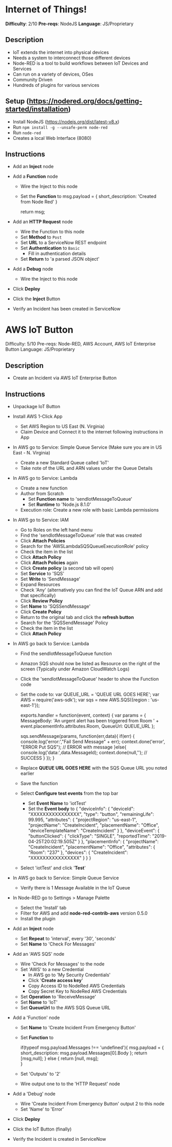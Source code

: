 # Internet of Things!

**Difficulty**: 2/10
**Pre-reqs**: NodeJS
**Language**: JS/Proprietary

## Description

- IoT extends the internet into physical devices
- Needs a system to interconnect those different devices
- Node-RED is a tool to build workflows between IoT Devices and Services
- Can run on a variety of devices, OSes
- Community Driven
- Hundreds of plugins for various services

## Setup (https://nodered.org/docs/getting-started/installation)

- Install NodeJS (https://nodejs.org/dist/latest-v8.x)
- Run `npm install -g --unsafe-perm node-red`
- Run `node-red`
- Creates a local Web Interface (8080)

## Instructions

- Add an **Inject** node

- Add a **Function** node

  - Wire the Inject to this node

  - Set the **Function** to 
    msg.payload = {
        short_description: 'Created from Node Red'
    }

    return msg;	

- Add an **HTTP Request** node

  - Wire the Function to this node
  - Set **Method** to `Post`
  - Set **URL** to a ServiceNow REST endpoint
  - Set **Authentication** to `Basic`
    - Fill in authentication details
  - Set **Return** to 'a parsed JSON object'

- Add a **Debug** node

  - Wire the Inject to this node

- Click **Deploy**

- Click the **Inject** Button

- Verify an Incident has been created in ServiceNow

# AWS IoT Button

Difficulty: 5/10
Pre-reqs: Node-RED, AWS Account, AWS IoT Enterprise Button
Language: JS/Proprietary

## Description

- Create an Incident via AWS IoT Enterprise Button

## Instructions

- Unpackage IoT Button

- Install AWS 1-Click App

  - Set AWS Region to US East (N. Virginia)
  - Claim Device and Connect it to the internet following instructions in App

- In AWS go to Service: Simple Queue Service (Make sure you are in US East - N. Virginia)

  - Create a new Standard Queue called 'IoT'
  - Take note of the URL and ARN values under the Queue Details

- In AWS go to Service: Lambda

  - Create a new function
  - Author from Scratch
    - Set **Function name** to 'sendIotMessageToQueue'
    - Set **Runtime** to 'Node.js 8.1.0'
  - Execution role: Create a new role with basic Lambda permissions

- In AWS go to Service: IAM

  - Go to Roles on the left hand menu
  - Find the 'sendIotMessageToQueue' role that was created
  - Click **Attach Policies**
  - Search for the 'AWSLambdaSQSQueueExecutionRole' policy
  - Check the item in the list
  - Click **Attach Policy**
  - Click **Attach Policies** again
  - Click **Create policy** (a second tab will open)
  - Set **Service**  to 'SQS'
  - Set **Write** to 'SendMessage'
  - Expand Resources
  - Check 'Any' (alternatively you can find the IoT Queue ARN and add that specifically)
  - Click **Review Policy**
  - Set **Name** to 'SQSSendMessage'
  - Click **Create Policy**
  - Return to the original tab and click the **refresh button**
  - Search for the 'SQSSendMessage' Policy
  - Check the item in the list
  - Click **Attach Policy**

- In AWS go back to Service: Lambda

  - Find the sendIotMessageToQueue function

  - Amazon SQS should now be listed as Resource on the right of the screen (Typically under Amazon CloudWatch Logs)

  - Click the 'sendIotMessageToQueue' header to show the Function code

  - Set the code to:
    var QUEUE_URL = 'QUEUE URL GOES HERE';
    var AWS = require('aws-sdk');
    var sqs = new AWS.SQS({region : 'us-east-1'});

    exports.handler = function(event, context) {
      var params = {
        MessageBody: 'An urgent alert has been triggered from Room ' + event.placementInfo.attributes.Room,
        QueueUrl: QUEUE_URL
      };

      sqs.sendMessage(params, function(err,data){
        if(err) {
          console.log('error:',"Fail Send Message" + err);
          context.done('error', "ERROR Put SQS");  // ERROR with message
        }else{
          console.log('data:',data.MessageId);
          context.done(null,'');  // SUCCESS 
        }
      });
    }

  - Replace **QUEUE URL GOES HERE** with the SQS Queue URL you noted earlier

  - Save the function

  - Select **Configure test events** from the top bar

    - Set **Event Name** to 'iotTest'
    - Set the **Event body** to
      {
          "deviceInfo": {
              "deviceId": "XXXXXXXXXXXXXXXX",
              "type": "button",
              "remainingLife": 99.995,
              "attributes": {
                  "projectRegion": "us-east-1",
                  "projectName": "CreateIncident",
                  "placementName": "Office",
                  "deviceTemplateName": "CreateIncident"
              }
          },
          "deviceEvent": {
              "buttonClicked": {
                  "clickType": "SINGLE",
                  "reportedTime": "2019-04-25T20:02:19.505Z"
              }
          },
          "placementInfo": {
              "projectName": "CreateIncident",
              "placementName": "Office",
              "attributes": {
                  "Room": "237"
              },
              "devices": {
                  "CreateIncident": "XXXXXXXXXXXXXXXX"
              }
          }
      }

  - Select 'iotTest' and click '**Test**'

- In AWS go back to Service: Simple Queue Service

  - Verify there is 1 Message Available in the IoT Queue

- In Node-RED go to Settings > Manage Palette

  - Select the 'Install' tab
  - Filter for AWS and add **node-red-contrib-aws** version 0.5.0
  - Install the plugin

- Add an **Inject** node

  - Set **Repeat** to 'interval', every '30', 'seconds'
  - Set **Name** to 'Check For Messages'

- Add an 'AWS SQS' node

  - Wire 'Check For Messages' to the node
  - Set 'AWS' to a new Credential
    - In AWS go to 'My Security Credentials'
    - Click '**Create access key**'
    - Copy Access ID to NodeRed AWS Credentials
    - Copy Secret Key to NodeRed AWS Credentials
  - Set **Operation** to 'ReceiveMessage'
  - Set **Name** to 'IoT'
  - Set **QueueUrl** to the AWS SQS Queue URL 

- Add a 'Function' node

  - Set **Name** to 'Create Incident From Emergency Button'

  - Set **Function** to

    if(typeof msg.payload.Messages !== 'undefined'){
		    msg.payload = {
		       short_description: msg.payload.Messages[0].Body
		    };
		    return [msg,null];
		} else {
		    return [null, msg];    
		}

  - Set 'Outputs' to '2'

  - Wire output one to to the 'HTTP Request' node

- Add a 'Debug' node 

  - Wire 'Create Incident From Emergency Button' output 2 to this node
  - Set 'Name' to 'Error'

- Click **Deploy**

- Click the IoT Button (finally)

- Verify the Incident is created in ServiceNow